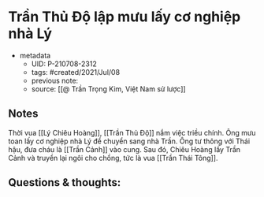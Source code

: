 # Trần Thủ Độ lập mưu lấy cơ nghiệp nhà Lý

- metadata
	- UID: P-210708-2312
	- tags: #created/2021/Jul/08
	- previous note: 
	- source: [[@ Trần Trọng Kim, Việt Nam sử lược]]

## Notes
Thời vua [[Lý Chiêu Hoàng]], [[Trần Thủ Độ]] nắm việc triều chính. Ông mưu toan lấy cơ nghiệp nhà Lý để chuyển sang nhà Trần. Ông tư thông với Thái hậu, đưa cháu là [[Trần Cảnh]] vào cung. Sau đó, Chiêu Hoàng lấy Trần Cảnh và truyền lại ngôi cho chồng, tức là vua [[Trần Thái Tông]].

## Questions & thoughts:


